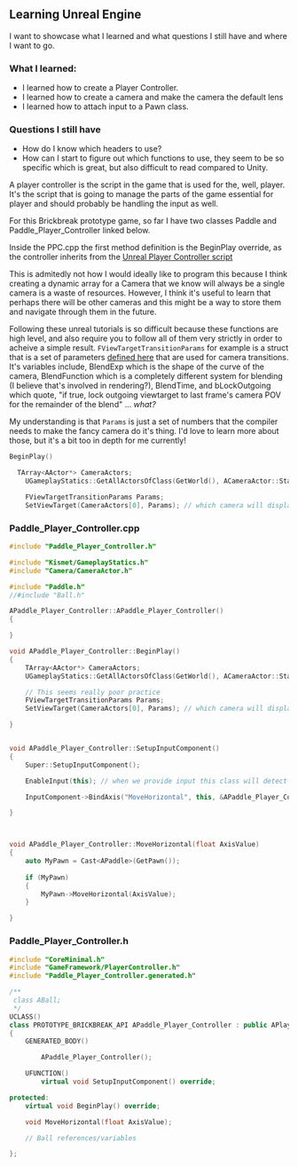 ## Learning Unreal Engine

I want to showcase what I learned and what questions I still have and where I want to go.
### What I learned:
- I learned how to create a Player Controller.
- I learned how to create a camera and make the camera the default lens
- I learned how to attach input to a Pawn class.

### Questions I still have
- How do I know which headers to use?
- How can I start to figure out which functions to use, they seem to be so specific which is great, but also difficult to read compared to Unity.

A player controller is the script in the game that is used for the, well, player. It's the script that is going to manage the parts of the game essential for player and should 
probably be handling the input as well. 

For this Brickbreak prototype game, so far I have two classes Paddle and Paddle_Player_Controller linked below.

Inside the PPC.cpp the first method definition is the BeginPlay override, as the controller inherits from the [Unreal Player Controller script](https://docs.unrealengine.com/4.27/en-US/InteractiveExperiences/Framework/Controller/PlayerController/)

This is admitedly not how I would ideally like to program this because I think creating a dynamic array for a Camera that we know will always be a single camera is a 
waste of resources. However, I think it's useful to learn that perhaps there will be other cameras and this might be a way to store them and navigate through them in the 
future.

Following these unreal tutorials is so difficult because these functions are high level, and also require you to follow all of them very strictly in order to 
acheive a simple result. `FViewTargetTransitionParams` for example is a struct that is a set of parameters [defined here](https://docs.unrealengine.com/4.26/en-US/API/Runtime/Engine/Camera/FViewTargetTransitionParams/)
that are used for camera transitions. It's variables include, BlendExp which is the shape of the curve of the camera, BlendFunction which is a completely different
system for blending (I believe that's involved in rendering?), BlendTime, and bLockOutgoing which quote, "if true, lock outgoing viewtarget to last frame's camera POV for the remainder of the blend" ...
_what?_

My understanding is that `Params` is just a set of numbers that the compiler needs to make the fancy camera do it's thing. I'd love to learn more about those, but it's a bit
too in depth for me currently!

~~~CPP
BeginPlay() 

  TArray<AActor*> CameraActors;
	UGameplayStatics::GetAllActorsOfClass(GetWorld(), ACameraActor::StaticClass(), CameraActors);

	FViewTargetTransitionParams Params;
	SetViewTarget(CameraActors[0], Params); // which camera will display to the user

~~~


### Paddle_Player_Controller.cpp
~~~CPP
#include "Paddle_Player_Controller.h"

#include "Kismet/GameplayStatics.h"
#include "Camera/CameraActor.h"

#include "Paddle.h"
//#include "Ball.h"

APaddle_Player_Controller::APaddle_Player_Controller()
{

}

void APaddle_Player_Controller::BeginPlay()
{
	TArray<AActor*> CameraActors;
	UGameplayStatics::GetAllActorsOfClass(GetWorld(), ACameraActor::StaticClass(), CameraActors);

	// This seems really poor practice
	FViewTargetTransitionParams Params;
	SetViewTarget(CameraActors[0], Params); // which camera will display to the user

}


void APaddle_Player_Controller::SetupInputComponent()
{
	Super::SetupInputComponent();

	EnableInput(this); // when we provide input this class will detect it

	InputComponent->BindAxis("MoveHorizontal", this, &APaddle_Player_Controller::MoveHorizontal);

}



void APaddle_Player_Controller::MoveHorizontal(float AxisValue)
{
	auto MyPawn = Cast<APaddle>(GetPawn());
	
	if (MyPawn)
	{
		MyPawn->MoveHorizontal(AxisValue);
	}

}

~~~

### Paddle_Player_Controller.h

~~~CPP
#include "CoreMinimal.h"
#include "GameFramework/PlayerController.h"
#include "Paddle_Player_Controller.generated.h"

/**
 class ABall;
 */
UCLASS()
class PROTOTYPE_BRICKBREAK_API APaddle_Player_Controller : public APlayerController
{
	GENERATED_BODY()

		APaddle_Player_Controller();

	UFUNCTION()
		virtual void SetupInputComponent() override;

protected:
	virtual void BeginPlay() override;

	void MoveHorizontal(float AxisValue);

	// Ball references/variables

};
~~~
